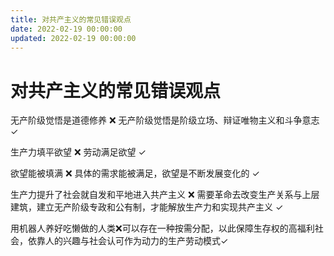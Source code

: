 ```yaml
---
title: 对共产主义的常见错误观点
date: 2022-02-19 00:00:00
updated: 2022-02-19 00:00:00
---
```


# 对共产主义的常见错误观点

无产阶级觉悟是道德修养 ❌ 无产阶级觉悟是阶级立场、辩证唯物主义和斗争意志 ✓

生产力填平欲望 ❌ 劳动满足欲望 ✓

欲望能被填满 ❌ 具体的需求能被满足，欲望是不断发展变化的 ✓

生产力提升了社会就自发和平地进入共产主义 ❌ 需要革命去改变生产关系与上层建筑，建立无产阶级专政和公有制，才能解放生产力和实现共产主义 ✓

用机器人养好吃懒做的人类❌可以存在一种按需分配，以此保障生存权的高福利社会，依靠人的兴趣与社会认可作为动力的生产劳动模式✓
